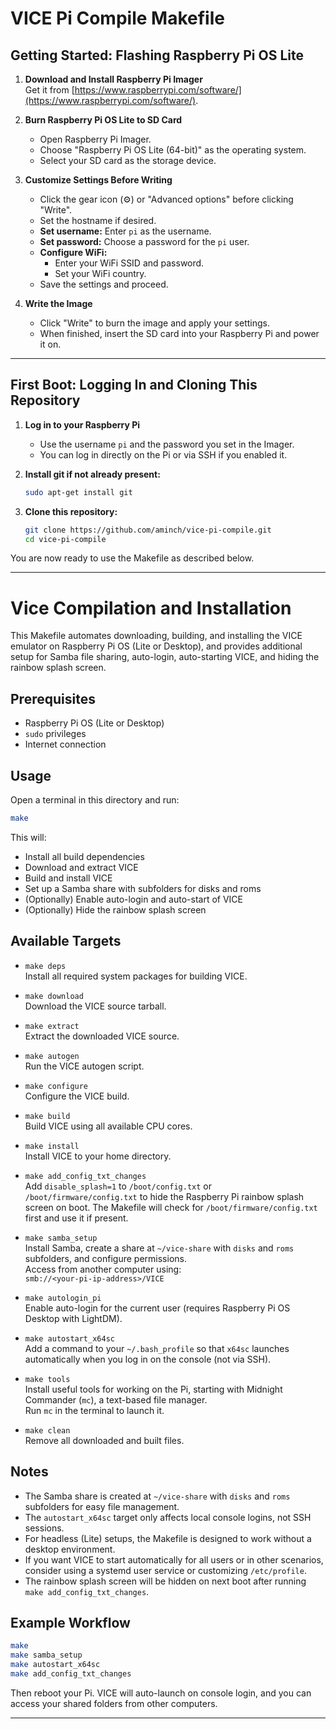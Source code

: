 # VICE Pi Compile Makefile

## Getting Started: Flashing Raspberry Pi OS Lite

1. **Download and Install Raspberry Pi Imager**  
   Get it from [https://www.raspberrypi.com/software/](https://www.raspberrypi.com/software/).

2. **Burn Raspberry Pi OS Lite to SD Card**  
   - Open Raspberry Pi Imager.
   - Choose "Raspberry Pi OS Lite (64-bit)" as the operating system.
   - Select your SD card as the storage device.

3. **Customize Settings Before Writing**  
   - Click the gear icon (⚙️) or "Advanced options" before clicking "Write".
   - Set the hostname if desired.
   - **Set username:** Enter `pi` as the username.
   - **Set password:** Choose a password for the `pi` user.
   - **Configure WiFi:**  
     - Enter your WiFi SSID and password.
     - Set your WiFi country.
   - Save the settings and proceed.

4. **Write the Image**  
   - Click "Write" to burn the image and apply your settings.
   - When finished, insert the SD card into your Raspberry Pi and power it on.

---

## First Boot: Logging In and Cloning This Repository

1. **Log in to your Raspberry Pi**  
   - Use the username `pi` and the password you set in the Imager.
   - You can log in directly on the Pi or via SSH if you enabled it.

2. **Install git if not already present:**
   ```bash
   sudo apt-get install git
   ```

3. **Clone this repository:**
   ```bash
   git clone https://github.com/aminch/vice-pi-compile.git
   cd vice-pi-compile
   ```

You are now ready to use the Makefile as described below.

---

# Vice Compilation and Installation

This Makefile automates downloading, building, and installing the VICE emulator on Raspberry Pi OS (Lite or Desktop), and provides additional setup for Samba file sharing, auto-login, auto-starting VICE, and hiding the rainbow splash screen.

## Prerequisites

- Raspberry Pi OS (Lite or Desktop)
- `sudo` privileges
- Internet connection

## Usage

Open a terminal in this directory and run:

```bash
make
```

This will:
- Install all build dependencies
- Download and extract VICE
- Build and install VICE
- Set up a Samba share with subfolders for disks and roms
- (Optionally) Enable auto-login and auto-start of VICE
- (Optionally) Hide the rainbow splash screen

## Available Targets

- `make deps`  
  Install all required system packages for building VICE.

- `make download`  
  Download the VICE source tarball.

- `make extract`  
  Extract the downloaded VICE source.

- `make autogen`  
  Run the VICE autogen script.

- `make configure`  
  Configure the VICE build.

- `make build`  
  Build VICE using all available CPU cores.

- `make install`  
  Install VICE to your home directory.

- `make add_config_txt_changes`  
  Add `disable_splash=1` to `/boot/config.txt` or `/boot/firmware/config.txt` to hide the Raspberry Pi rainbow splash screen on boot. The Makefile will check for `/boot/firmware/config.txt` first and use it if present.

- `make samba_setup`  
  Install Samba, create a share at `~/vice-share` with `disks` and `roms` subfolders, and configure permissions.  
  Access from another computer using:  
  `smb://<your-pi-ip-address>/VICE`

- `make autologin_pi`  
  Enable auto-login for the current user (requires Raspberry Pi OS Desktop with LightDM).

- `make autostart_x64sc`  
  Add a command to your `~/.bash_profile` so that `x64sc` launches automatically when you log in on the console (not via SSH).

- `make tools`  
  Install useful tools for working on the Pi, starting with Midnight Commander (`mc`), a text-based file manager.  
  Run `mc` in the terminal to launch it.

- `make clean`  
  Remove all downloaded and built files.

## Notes

- The Samba share is created at `~/vice-share` with `disks` and `roms` subfolders for easy file management.
- The `autostart_x64sc` target only affects local console logins, not SSH sessions.
- For headless (Lite) setups, the Makefile is designed to work without a desktop environment.
- If you want VICE to start automatically for all users or in other scenarios, consider using a systemd user service or customizing `/etc/profile`.
- The rainbow splash screen will be hidden on next boot after running `make add_config_txt_changes`.

## Example Workflow

```bash
make
make samba_setup
make autostart_x64sc
make add_config_txt_changes
```

Then reboot your Pi. VICE will auto-launch on console login, and you can access your shared folders from other computers.

---
